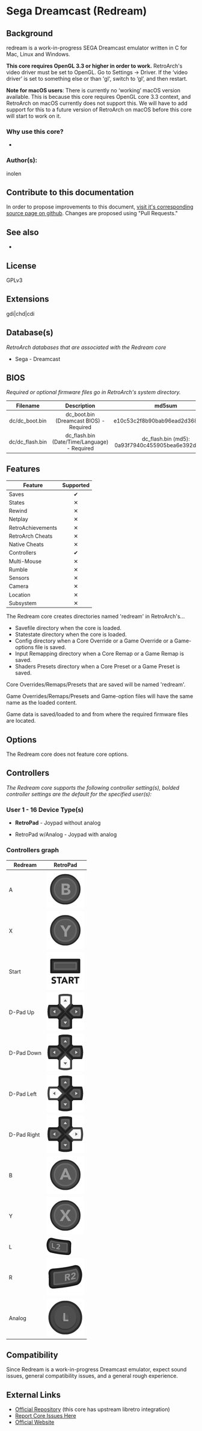 # Sega Dreamcast (Redream)

## Background

redream is a work-in-progress SEGA Dreamcast emulator written in C for Mac, Linux and Windows.

**This core requires OpenGL 3.3 or higher in order to work.** RetroArch's video driver must be set to OpenGL. Go to Settings -> Driver. If the ‘video driver’ is set to something else or than 'gl', switch to ‘gl’, and then restart.

**Note for macOS users**: There is currently no ‘working’ macOS version available. This is because this core requires OpenGL core 3.3 context, and RetroArch on macOS currently does not support this. We will have to add support for this to a future version of RetroArch on macOS before this core will start to work on it.

### Why use this core?

-

### Author(s):

inolen

## Contribute to this documentation

In order to propose improvements to this document, [visit it's corresponding source page on github](https://github.com/libretro/docs/tree/master/docs/library/redream.md). Changes are proposed using "Pull Requests."

## See also

-

## License

GPLv3

## Extensions

gdi|chd|cdi

## Database(s)

*RetroArch databases that are associated with the Redream core*

* Sega - Dreamcast

## BIOS

*Required or optional firmware files go in RetroArch's system directory.*

|   Filename    |    Description         |              md5sum              |
|:-------------:|:----------------------:|:--------------------------------:|
| dc/dc_boot.bin  | dc_boot.bin (Dreamcast BIOS) - Required | e10c53c2f8b90bab96ead2d368858623                |
| dc/dc_flash.bin | dc_flash.bin (Date/Time/Language) - Required | dc_flash.bin (md5): 0a93f7940c455905bea6e392dfde92a4 |

## Features

| Feature           | Supported |
|-------------------|:---------:|
| Saves             | ✔         |
| States            | ✕         |
| Rewind            | ✕         |
| Netplay           | ✕         |
| RetroAchievements | ✕         |
| RetroArch Cheats  | ✕         |
| Native Cheats     | ✕         |
| Controllers       | ✔         |
| Multi-Mouse       | ✕         |
| Rumble            | ✕         |
| Sensors           | ✕         |
| Camera            | ✕         |
| Location          | ✕         |
| Subsystem         | ✕         |

The Redream core creates directories named 'redream' in RetroArch's...

* Savefile directory when the core is loaded.
* Statestate directory when the core is loaded.
* Config directory when a Core Override or a Game Override or a Game-options file is saved.
* Input Remapping directory when a Core Remap or a Game Remap is saved.
* Shaders Presets directory when a Core Preset or a Game Preset is saved.

Core Overrides/Remaps/Presets that are saved will be named 'redream'.

Game Overrides/Remaps/Presets and Game-option files will have the same name as the loaded content.

Game data is saved/loaded to and from where the required firmware files are located.  

## Options

The Redream core does not feature core options.

## Controllers

*The Redream core supports the following controller setting(s), bolded controller settings are the default for the specified user(s):*

### User 1 - 16 Device Type(s)

* **RetroPad** - Joypad without analog

* RetroPad w/Analog - Joypad with analog

### Controllers graph

| Redream     | RetroPad                                                       |
|-------------|----------------------------------------------------------------|
| A           | ![RetroPad_B](images/RetroPad/Retro_B_Round.png)               |
| X           | ![RetroPad_Y](images/RetroPad/Retro_Y_Round.png)               |
| Start       | ![RetroPad_Start](images/RetroPad/Retro_Start.png)             |
| D-Pad Up    | ![RetroPad_Dpad](images/RetroPad/Retro_Dpad_Up.png)            |
| D-Pad Down  | ![RetroPad_Dpad](images/RetroPad/Retro_Dpad_Down.png)          |
| D-Pad Left  | ![RetroPad_Dpad](images/RetroPad/Retro_Dpad_Left.png)          |
| D-Pad Right | ![RetroPad_Dpad](images/RetroPad/Retro_Dpad_Right.png)         |
| B           | ![RetroPad_A](images/RetroPad/Retro_A_Round.png)               |
| Y           | ![RetroPad_X](images/RetroPad/Retro_X_Round.png)               |
| L           | ![RetroPad_L2](images/RetroPad/Retro_L2_Temp.png)              |
| R           | ![RetroPad_R2](images/RetroPad/Retro_R2.png)                   |
| Analog      | ![RetroPad_Left_Stick](images/RetroPad/Retro_Left_Stick.png)   |

## Compatibility

Since Redream is a work-in-progress Dreamcast emulator, expect sound issues, general compatibility issues, and a general rough experience.

## External Links

* [Official Repository](https://github.com/inolen/redream) (this core has upstream libretro integration)
* [Report Core Issues Here](https://github.com/inolen/redream/issues)
* [Official Website](http://redream.io/)